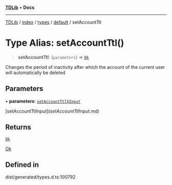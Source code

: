 [**TDLib**](../../../../../../README.md) • **Docs**

***

[TDLib](../../../../../../modules.md) / [index](../../../../../README.md) / [types](../../../README.md) / [default](../README.md) / setAccountTtl

# Type Alias: setAccountTtl()

> **setAccountTtl**: (`parameters`) => [`Ok`](Ok-1.md)

Changes the period of inactivity after which the account of the current user will automatically be deleted

## Parameters

• **parameters**: [`setAccountTtl$Input`](setAccountTtl$Input.md)

[setAccountTtl$Input](setAccountTtl$Input.md)

## Returns

[`Ok`](Ok-1.md)

[Ok](Ok-1.md)

## Defined in

dist/generated/types.d.ts:100792
